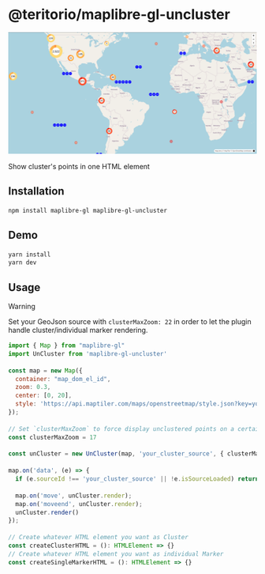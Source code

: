 # @teritorio/maplibre-gl-uncluster

![alt text](image.png)

Show cluster's points in one HTML element

## Installation

```bash
npm install maplibre-gl maplibre-gl-uncluster
```

## Demo

```bash
yarn install
yarn dev
```

## Usage

> [!WARNING]  
> Set your GeoJson source with `clusterMaxZoom: 22` in order to let the plugin handle cluster/individual marker rendering.

```js
import { Map } from "maplibre-gl"
import UnCluster from 'maplibre-gl-uncluster'

const map = new Map({
  container: "map_dom_el_id",
  zoom: 0.3,
  center: [0, 20],
  style: 'https://api.maptiler.com/maps/openstreetmap/style.json?key=your_api_key'
});

// Set `clusterMaxZoom` to force display unclustered points on a certain zoom level
const clusterMaxZoom = 17

const unCluster = new UnCluster(map, 'your_cluster_source', { clusterMaxZoom }, createClusterHTML, createSingleMarkerHTML)

map.on('data', (e) => {
  if (e.sourceId !== 'your_cluster_source' || !e.isSourceLoaded) return;

  map.on('move', unCluster.render);
  map.on('moveend', unCluster.render);
  unCluster.render()
});

// Create whatever HTML element you want as Cluster
const createClusterHTML = (): HTMLElement => {}
// Create whatever HTML element you want as individual Marker
const createSingleMarkerHTML = (): HTMLElement => {}
```
